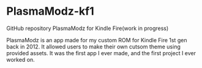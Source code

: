 PlasmaModz-kf1
==============

GitHub repository PlasmaModz for Kindle Fire(work in progress)

PlasmaModz is an app made for my custom ROM for Kindle Fire 1st gen back in 2012. It allowed users to make their own cutsom theme using provided assets. It was the first app I ever made, and the first project I ever worked on.

